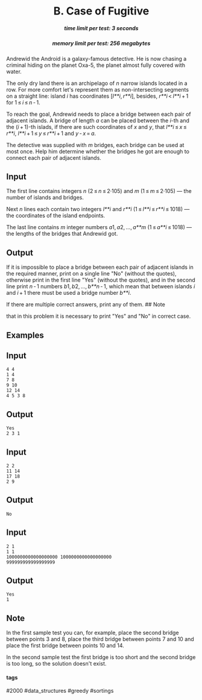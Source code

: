 <h1 style='text-align: center;'> B. Case of Fugitive</h1>

<h5 style='text-align: center;'>time limit per test: 3 seconds</h5>
<h5 style='text-align: center;'>memory limit per test: 256 megabytes</h5>

Andrewid the Android is a galaxy-famous detective. He is now chasing a criminal hiding on the planet Oxa-5, the planet almost fully covered with water.

The only dry land there is an archipelago of *n* narrow islands located in a row. For more comfort let's represent them as non-intersecting segments on a straight line: island *i* has coordinates [*l**i*, *r**i*], besides, *r**i* < *l**i* + 1 for 1 ≤ *i* ≤ *n* - 1.

To reach the goal, Andrewid needs to place a bridge between each pair of adjacent islands. A bridge of length *a* can be placed between the *i*-th and the (*i* + 1)-th islads, if there are such coordinates of *x* and *y*, that *l**i* ≤ *x* ≤ *r**i*, *l**i* + 1 ≤ *y* ≤ *r**i* + 1 and *y* - *x* = *a*. 

The detective was supplied with *m* bridges, each bridge can be used at most once. Help him determine whether the bridges he got are enough to connect each pair of adjacent islands.

## Input

The first line contains integers *n* (2 ≤ *n* ≤ 2·105) and *m* (1 ≤ *m* ≤ 2·105) — the number of islands and bridges.

Next *n* lines each contain two integers *l**i* and *r**i* (1 ≤ *l**i* ≤ *r**i* ≤ 1018) — the coordinates of the island endpoints.

The last line contains *m* integer numbers *a*1, *a*2, ..., *a**m* (1 ≤ *a**i* ≤ 1018) — the lengths of the bridges that Andrewid got.

## Output

If it is impossible to place a bridge between each pair of adjacent islands in the required manner, print on a single line "No" (without the quotes), otherwise print in the first line "Yes" (without the quotes), and in the second line print *n* - 1 numbers *b*1, *b*2, ..., *b**n* - 1, which mean that between islands *i* and *i* + 1 there must be used a bridge number *b**i*. 

If there are multiple correct answers, print any of them. ## Note

 that in this problem it is necessary to print "Yes" and "No" in correct case.

## Examples

## Input


```
4 4  
1 4  
7 8  
9 10  
12 14  
4 5 3 8  

```
## Output


```
Yes  
2 3 1   

```
## Input


```
2 2  
11 14  
17 18  
2 9  

```
## Output


```
No  

```
## Input


```
2 1  
1 1  
1000000000000000000 1000000000000000000  
999999999999999999  

```
## Output


```
Yes  
1   

```
## Note

In the first sample test you can, for example, place the second bridge between points 3 and 8, place the third bridge between points 7 and 10 and place the first bridge between points 10 and 14.

In the second sample test the first bridge is too short and the second bridge is too long, so the solution doesn't exist.



#### tags 

#2000 #data_structures #greedy #sortings 
